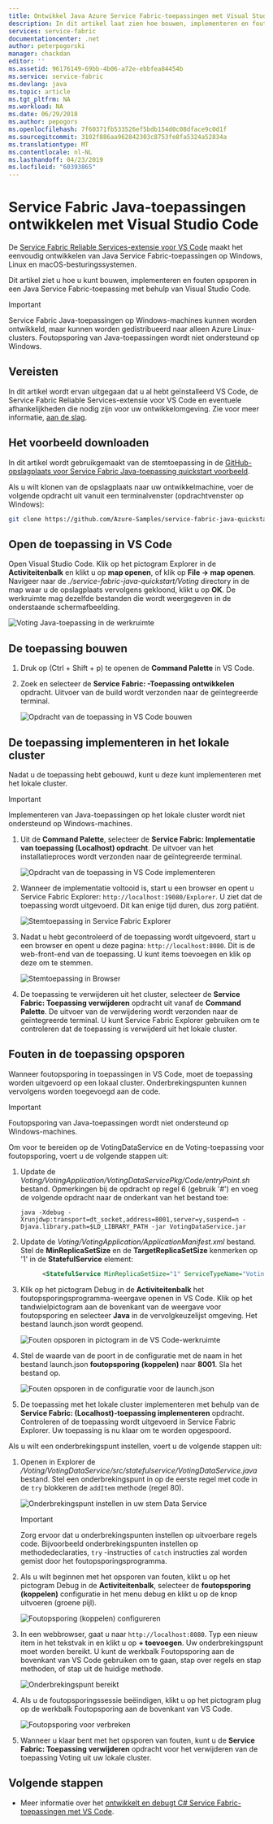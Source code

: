 ```yaml
---
title: Ontwikkel Java Azure Service Fabric-toepassingen met Visual Studio Code | Microsoft Docs
description: In dit artikel laat zien hoe bouwen, implementeren en fouten opsporen in Service Fabric Java-toepassingen met behulp van Visual Studio Code.
services: service-fabric
documentationcenter: .net
author: peterpogorski
manager: chackdan
editor: ''
ms.assetid: 96176149-69bb-4b06-a72e-ebbfea84454b
ms.service: service-fabric
ms.devlang: java
ms.topic: article
ms.tgt_pltfrm: NA
ms.workload: NA
ms.date: 06/29/2018
ms.author: pepogors
ms.openlocfilehash: 7f60371fb533526ef5bdb154d0c08dface9c0d1f
ms.sourcegitcommit: 3102f886aa962842303c8753fe8fa5324a52834a
ms.translationtype: MT
ms.contentlocale: nl-NL
ms.lasthandoff: 04/23/2019
ms.locfileid: "60393865"
---
```

# <a name="develop-java-service-fabric-applications-with-visual-studio-code"></a>Service Fabric Java-toepassingen ontwikkelen met Visual Studio Code

De [Service Fabric Reliable Services-extensie voor VS Code](https://marketplace.visualstudio.com/items?itemName=ms-azuretools.vscode-service-fabric-reliable-services) maakt het eenvoudig ontwikkelen van Java Service Fabric-toepassingen op Windows, Linux en macOS-besturingssystemen.

Dit artikel ziet u hoe u kunt bouwen, implementeren en fouten opsporen in een Java Service Fabric-toepassing met behulp van Visual Studio Code.

> [!IMPORTANT]
> Service Fabric Java-toepassingen op Windows-machines kunnen worden ontwikkeld, maar kunnen worden gedistribueerd naar alleen Azure Linux-clusters. Foutopsporing van Java-toepassingen wordt niet ondersteund op Windows.

## <a name="prerequisites"></a>Vereisten

In dit artikel wordt ervan uitgegaan dat u al hebt geïnstalleerd VS Code, de Service Fabric Reliable Services-extensie voor VS Code en eventuele afhankelijkheden die nodig zijn voor uw ontwikkelomgeving. Zie voor meer informatie, [aan de slag](./service-fabric-get-started-vs-code.md#prerequisites).

## <a name="download-the-sample"></a>Het voorbeeld downloaden
In dit artikel wordt gebruikgemaakt van de stemtoepassing in de [GitHub-opslagplaats voor Service Fabric Java-toepassing quickstart voorbeeld](https://github.com/Azure-Samples/service-fabric-java-quickstart). 

Als u wilt klonen van de opslagplaats naar uw ontwikkelmachine, voer de volgende opdracht uit vanuit een terminalvenster (opdrachtvenster op Windows):

```sh
git clone https://github.com/Azure-Samples/service-fabric-java-quickstart.git
```

## <a name="open-the-application-in-vs-code"></a>Open de toepassing in VS Code

Open Visual Studio Code.  Klik op het pictogram Explorer in de **Activiteitenbalk** en klikt u op **map openen**, of klik op **File -> map openen**. Navigeer naar de *./service-fabric-java-quickstart/Voting* directory in de map waar u de opslagplaats vervolgens gekloond, klikt u op **OK**. De werkruimte mag dezelfde bestanden die wordt weergegeven in de onderstaande schermafbeelding.

![Voting Java-toepassing in de werkruimte](./media/service-fabric-develop-java-applications-with-vs-code/java-voting-application.png)

## <a name="build-the-application"></a>De toepassing bouwen

1. Druk op (Ctrl + Shift + p) te openen de **Command Palette** in VS Code.
2. Zoek en selecteer de **Service Fabric: -Toepassing ontwikkelen** opdracht. Uitvoer van de build wordt verzonden naar de geïntegreerde terminal.

   ![Opdracht van de toepassing in VS Code bouwen](./media/service-fabric-develop-java-applications-with-vs-code/sf-build-application.png)

## <a name="deploy-the-application-to-the-local-cluster"></a>De toepassing implementeren in het lokale cluster
Nadat u de toepassing hebt gebouwd, kunt u deze kunt implementeren met het lokale cluster. 

> [!IMPORTANT]
> Implementeren van Java-toepassingen op het lokale cluster wordt niet ondersteund op Windows-machines.

1. Uit de **Command Palette**, selecteer de **Service Fabric: Implementatie van toepassing (Localhost) opdracht**. De uitvoer van het installatieproces wordt verzonden naar de geïntegreerde terminal.

   ![Opdracht van de toepassing in VS Code implementeren](./media/service-fabric-develop-java-applications-with-vs-code/sf-deploy-application.png)

4. Wanneer de implementatie voltooid is, start u een browser en opent u Service Fabric Explorer: `http://localhost:19080/Explorer`. U ziet dat de toepassing wordt uitgevoerd. Dit kan enige tijd duren, dus zorg patiënt. 

   ![Stemtoepassing in Service Fabric Explorer](./media/service-fabric-develop-java-applications-with-vs-code/sfx-localhost-java.png)

4. Nadat u hebt gecontroleerd of de toepassing wordt uitgevoerd, start u een browser en opent u deze pagina: `http://localhost:8080`. Dit is de web-front-end van de toepassing. U kunt items toevoegen en klik op deze om te stemmen.

   ![Stemtoepassing in Browser](./media/service-fabric-develop-java-applications-with-vs-code/voting-sample-in-browser.png)

5. De toepassing te verwijderen uit het cluster, selecteer de **Service Fabric: Toepassing verwijderen** opdracht uit vanaf de **Command Palette**. De uitvoer van de verwijdering wordt verzonden naar de geïntegreerde terminal. U kunt Service Fabric Explorer gebruiken om te controleren dat de toepassing is verwijderd uit het lokale cluster.

## <a name="debug-the-application"></a>Fouten in de toepassing opsporen
Wanneer foutopsporing in toepassingen in VS Code, moet de toepassing worden uitgevoerd op een lokaal cluster. Onderbrekingspunten kunnen vervolgens worden toegevoegd aan de code.

> [!IMPORTANT]
> Foutopsporing van Java-toepassingen wordt niet ondersteund op Windows-machines.

Om voor te bereiden op de VotingDataService en de Voting-toepassing voor foutopsporing, voert u de volgende stappen uit:

1. Update de *Voting/VotingApplication/VotingDataServicePkg/Code/entryPoint.sh* bestand.
Opmerkingen bij de opdracht op regel 6 (gebruik '#') en voeg de volgende opdracht naar de onderkant van het bestand toe:

   ```
   java -Xdebug -Xrunjdwp:transport=dt_socket,address=8001,server=y,suspend=n -Djava.library.path=$LD_LIBRARY_PATH -jar VotingDataService.jar
   ```

2. Update de *Voting/VotingApplication/ApplicationManifest.xml* bestand. Stel de **MinReplicaSetSize** en de **TargetReplicaSetSize** kenmerken op '1' in de **StatefulService** element:
   
   ```xml
         <StatefulService MinReplicaSetSize="1" ServiceTypeName="VotingDataServiceType" TargetReplicaSetSize="1">
   ```

3. Klik op het pictogram Debug in de **Activiteitenbalk** het foutopsporingsprogramma-weergave openen in VS Code. Klik op het tandwielpictogram aan de bovenkant van de weergave voor foutopsporing en selecteer **Java** in de vervolgkeuzelijst omgeving. Het bestand launch.json wordt geopend. 

   ![Fouten opsporen in pictogram in de VS Code-werkruimte](./media/service-fabric-develop-java-applications-with-vs-code/debug-icon-workspace.png)

3. Stel de waarde van de poort in de configuratie met de naam in het bestand launch.json **foutopsporing (koppelen)** naar **8001**. Sla het bestand op.

   ![Fouten opsporen in de configuratie voor de launch.json](./media/service-fabric-develop-java-applications-with-vs-code/launch-json-java.png)

4. De toepassing met het lokale cluster implementeren met behulp van de **Service Fabric: (Localhost)-toepassing implementeren** opdracht. Controleren of de toepassing wordt uitgevoerd in Service Fabric Explorer. Uw toepassing is nu klaar om te worden opgespoord.

Als u wilt een onderbrekingspunt instellen, voert u de volgende stappen uit:

1. Openen in Explorer de */Voting/VotingDataService/src/statefulservice/VotingDataService.java* bestand. Stel een onderbrekingspunt in op de eerste regel met code in de `try` blokkeren de `addItem` methode (regel 80).
   
   ![Onderbrekingspunt instellen in uw stem Data Service](./media/service-fabric-develop-java-applications-with-vs-code/breakpoint-set.png)

   > [!IMPORTANT]
   > Zorg ervoor dat u onderbrekingspunten instellen op uitvoerbare regels code. Bijvoorbeeld onderbrekingspunten instellen op methodedeclaraties, `try` -instructies of `catch` instructies zal worden gemist door het foutopsporingsprogramma.
2. Als u wilt beginnen met het opsporen van fouten, klikt u op het pictogram Debug in de **Activiteitenbalk**, selecteer de **foutopsporing (koppelen)** configuratie in het menu debug en klikt u op de knop uitvoeren (groene pijl).

   ![Foutopsporing (koppelen) configureren](./media/service-fabric-develop-java-applications-with-vs-code/debug-attach-java.png)

3. In een webbrowser, gaat u naar `http://localhost:8080`. Typ een nieuw item in het tekstvak in en klikt u op **+ toevoegen**. Uw onderbrekingspunt moet worden bereikt. U kunt de werkbalk Foutopsporing aan de bovenkant van VS Code gebruiken om te gaan, stap over regels en stap methoden, of stap uit de huidige methode. 
   
   ![Onderbrekingspunt bereikt](./media/service-fabric-develop-java-applications-with-vs-code/breakpoint-hit.png)
       
4. Als u de foutopsporingssessie beëindigen, klikt u op het pictogram plug op de werkbalk Foutopsporing aan de bovenkant van VS Code.
   
   ![Foutopsporing voor verbreken](./media/service-fabric-develop-java-applications-with-vs-code/debug-bar-disconnect.png)
       
5. Wanneer u klaar bent met het opsporen van fouten, kunt u de **Service Fabric: Toepassing verwijderen** opdracht voor het verwijderen van de toepassing Voting uit uw lokale cluster. 

## <a name="next-steps"></a>Volgende stappen

* Meer informatie over het [ontwikkelt en debugt C# Service Fabric-toepassingen met VS Code](./service-fabric-develop-csharp-applications-with-vs-code.md).
